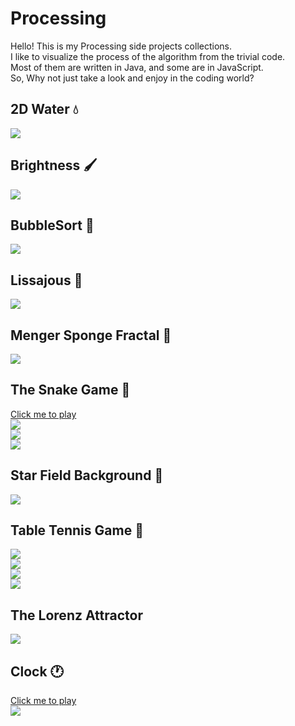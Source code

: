 # Processing  
Hello! This is my Processing side projects collections.   
I like to visualize the process of the algorithm from the trivial code.  
Most of them are written in Java, and some are in JavaScript.  
So, Why not just take a look and enjoy in the coding world?  

## 2D Water 💧
![](https://github.com/Shanda1020/Processing/blob/master/2D_Water/2D_water.JPG?raw=true)  
  
## Brightness 🖌️
![](https://github.com/Shanda1020/Processing/blob/master/Brightness/sketch_Brightness.JPG?raw=true)  
  
## BubbleSort 🌸
![](https://github.com/Shanda1020/Processing/blob/master/BubbleSort/Sorting.JPG?raw=true)  
  
## Lissajous 💠
![](https://github.com/Shanda1020/Processing/blob/master/Lissajous/lissajous.gif?raw=true)   
    
## Menger Sponge Fractal 🧽
![](https://github.com/Shanda1020/Processing/blob/master/Menger_Sponge_Fractal/Memger_Sponge.JPG?raw=true)  
  
## The Snake Game 🐍
[Click me to play](https://shanda1020.github.io/Processing/Snake_2_0/index.html)  
![](https://github.com/Shanda1020/Processing/blob/master/Snake_2_0/snake01.JPG?raw=true)  
![](https://github.com/Shanda1020/Processing/blob/master/Snake_2_0/snake02.JPG?raw=true)  
![](https://github.com/Shanda1020/Processing/blob/master/Snake_2_0/snake03.JPG?raw=true)  
   
## Star Field Background 🌠
![](https://github.com/Shanda1020/Processing/blob/master/Starfield/Starfield.JPG?raw=true)
  
## Table Tennis Game 🏓
![](https://github.com/Shanda1020/Processing/blob/master/Table_Tennis/TableTennis_1.JPG?raw=true)  
![](https://github.com/Shanda1020/Processing/blob/master/Table_Tennis/TableTennis_2.JPG?raw=true)  
![](https://github.com/Shanda1020/Processing/blob/master/Table_Tennis/TableTennis_3.JPG?raw=true)  
![](https://github.com/Shanda1020/Processing/blob/master/Table_Tennis/TableTennis_4.JPG?raw=true)  
  
## The Lorenz Attractor
![](https://github.com/Shanda1020/Processing/blob/master/The_Lorenz_Attractor/The_Lorenz_Attractor.JPG?raw=true)  
    
## Clock 🕐
[Click me to play](https://shanda1020.github.io/Processing/clock/index.html)   
![](https://github.com/Shanda1020/Processing/blob/master/clock/clock.JPG?raw=true)  
  

